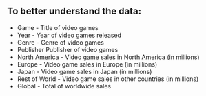 ## To better understand the data:

* Game - Title of video games
* Year - Year of video games released
* Genre - Genre of video games
* Publisher  Publisher of video games
* North America - Video game sales in North America (in millions)
* Europe - Video game sales in Europe (in millions)
* Japan -  Video game sales in Japan (in millions)
* Rest of World - Video game sales in other countries (in millions)
* Global - Total of worldwide sales